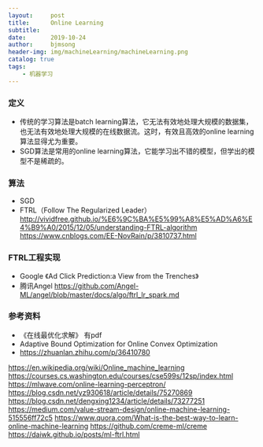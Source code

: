 ```yaml
---
layout:     post
title:      Online Learning
subtitle:   
date:       2019-10-24
author:     bjmsong
header-img: img/machineLearning/machineLearning.png
catalog: true
tags:
    - 机器学习
---
```

### 定义
- 传统的学习算法是batch learning算法，它无法有效地处理大规模的数据集，也无法有效地处理大规模的在线数据流。这时，有效且高效的online learning算法显得尤为重要。
- SGD算法是常用的online learning算法，它能学习出不错的模型，但学出的模型不是稀疏的。



### 算法

- SGD
- FTRL（Follow The Regularized Leader）
http://vividfree.github.io/%E6%9C%BA%E5%99%A8%E5%AD%A6%E4%B9%A0/2015/12/05/understanding-FTRL-algorithm
https://www.cnblogs.com/EE-NovRain/p/3810737.html



### FTRL工程实现

- Google 《Ad Click Prediction:a View from the Trenches》 
- 腾讯Angel https://github.com/Angel-ML/angel/blob/master/docs/algo/ftrl_lr_spark.md



### 参考资料

- 《在线最优化求解》 有pdf
- Adaptive Bound Optimization for Online Convex Optimization
- https://zhuanlan.zhihu.com/p/36410780

https://en.wikipedia.org/wiki/Online_machine_learning
https://courses.cs.washington.edu/courses/cse599s/12sp/index.html
https://mlwave.com/online-learning-perceptron/
https://blog.csdn.net/yz930618/article/details/75270869
https://blog.csdn.net/dengxing1234/article/details/73277251
https://medium.com/value-stream-design/online-machine-learning-515556ff72c5
https://www.quora.com/What-is-the-best-way-to-learn-online-machine-learning
https://github.com/creme-ml/creme
https://daiwk.github.io/posts/ml-ftrl.html
